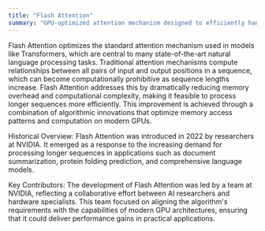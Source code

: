```yaml
---
title: "Flash Attention"
summary: "GPU-optimized attention mechanism designed to efficiently handle extremely large sequences of data in neural networks."
---
```

Flash Attention optimizes the standard attention mechanism used in models like Transformers, which are central to many state-of-the-art natural language processing tasks. Traditional attention mechanisms compute relationships between all pairs of input and output positions in a sequence, which can become computationally prohibitive as sequence lengths increase. Flash Attention addresses this by dramatically reducing memory overhead and computational complexity, making it feasible to process longer sequences more efficiently. This improvement is achieved through a combination of algorithmic innovations that optimize memory access patterns and computation on modern GPUs.

Historical Overview: Flash Attention was introduced in 2022 by researchers at NVIDIA. It emerged as a response to the increasing demand for processing longer sequences in applications such as document summarization, protein folding prediction, and comprehensive language models.

Key Contributors: The development of Flash Attention was led by a team at NVIDIA, reflecting a collaborative effort between AI researchers and hardware specialists. This team focused on aligning the algorithm's requirements with the capabilities of modern GPU architectures, ensuring that it could deliver performance gains in practical applications.

